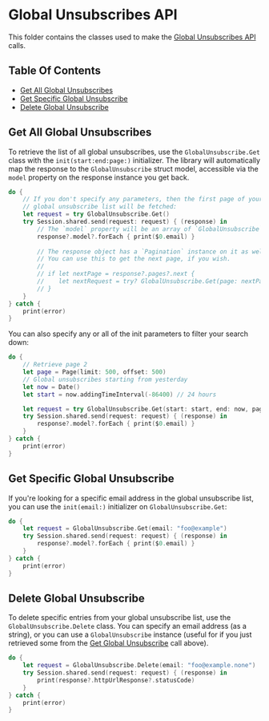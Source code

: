 # Global Unsubscribes API

This folder contains the classes used to make the [Global Unsubscribes API](https://sendgrid.com/docs/API_Reference/Web_API_v3/Suppression_Management/global_suppressions.html) calls.

## Table Of Contents

- [Get All Global Unsubscribes](#get-all-global-unsubscribes)
- [Get Specific Global Unsubscribe](#get-specific-global-unsubscribe)
- [Delete Global Unsubscribe](#delete-global-unsubscribe)

## Get All Global Unsubscribes

To retrieve the list of all global unsubscribes, use the `GlobalUnsubscribe.Get` class with the `init(start:end:page:)` initializer. The library will automatically map the response to the `GlobalUnsubscribe` struct model, accessible via the `model` property on the response instance you get back.

```swift
do {
    // If you don't specify any parameters, then the first page of your entire
    // global unsubscribe list will be fetched:
    let request = try GlobalUnsubscribe.Get()
    try Session.shared.send(request: request) { (response) in
        // The `model` property will be an array of `GlobalUnsubscribe` structs.
        response?.model?.forEach { print($0.email) }
        
        // The response object has a `Pagination` instance on it as well.
        // You can use this to get the next page, if you wish.
        //
        // if let nextPage = response?.pages?.next {
        //    let nextRequest = try? GlobalUnsubscribe.Get(page: nextPage)
        // }
    }
} catch {
    print(error)
}
```

You can also specify any or all of the init parameters to filter your search down:

```swift
do {
    // Retrieve page 2
    let page = Page(limit: 500, offset: 500)
    // Global unsubscribes starting from yesterday
    let now = Date()
    let start = now.addingTimeInterval(-86400) // 24 hours

    let request = try GlobalUnsubscribe.Get(start: start, end: now, page: page)
    try Session.shared.send(request: request) { (response) in
        response?.model?.forEach { print($0.email) }
    }
} catch {
    print(error)
}
```

## Get Specific Global Unsubscribe

If you're looking for a specific email address in the global unsubscribe list, you can use the `init(email:)` initializer on `GlobalUnsubscribe.Get`:

```swift
do {
    let request = GlobalUnsubscribe.Get(email: "foo@example")
    try Session.shared.send(request: request) { (response) in
        response?.model?.forEach { print($0.email) }
    }
} catch {
    print(error)
}
```

## Delete Global Unsubscribe

To delete specific entries from your global unsubscribe list, use the `GlobalUnsubscribe.Delete` class. You can specify an email address (as a string), or you can use a `GlobalUnsubscribe` instance (useful for if you just retrieved some from the [Get Global Unsubscribe](#get-all-global-unsubscribes) call above).

```swift
do {
    let request = GlobalUnsubscribe.Delete(email: "foo@example.none")
    try Session.shared.send(request: request) { (response) in
        print(response?.httpUrlResponse?.statusCode)
    }
} catch {
    print(error)
}
```
